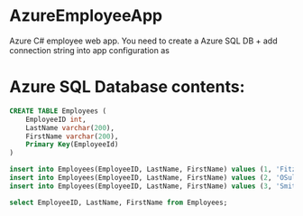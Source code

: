 # AzureEmployeeApp
Azure C# employee web app.
You need to create a Azure SQL DB + add connection string into app configuration as 

# Azure SQL Database contents:

```sql
CREATE TABLE Employees (
	EmployeeID int,
	LastName varchar(200),
	FirstName varchar(200),
	Primary Key(EmployeeId)
)

insert into Employees(EmployeeID, LastName, FirstName) values (1, 'Fitzpatrick', 'John');
insert into Employees(EmployeeID, LastName, FirstName) values (2, 'OSullivan', 'Siobhan');
insert into Employees(EmployeeID, LastName, FirstName) values (3, 'Smith', 'Jack');

select EmployeeID, LastName, FirstName from Employees;
```
